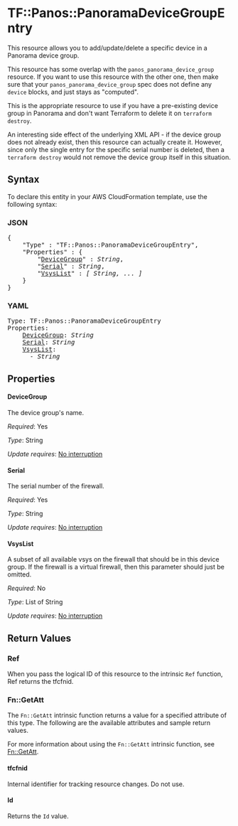 # TF::Panos::PanoramaDeviceGroupEntry

This resource allows you to add/update/delete a specific device in a Panorama
device group.

This resource has some overlap with the `panos_panorama_device_group`
resource.  If you want to use this resource with the other one, then make
sure that your `panos_panorama_device_group` spec does not define any
`device` blocks, and just stays as "computed".

This is the appropriate resource to use if you have a pre-existing device group
in Panorama and don't want Terraform to delete it on `terraform destroy`.

An interesting side effect of the underlying XML API - if the device group does
not already exist, then this resource can actually create it.  However, since
only the single entry for the specific serial number is deleted, then a
`terraform destroy` would not remove the device group itself in this situation.

## Syntax

To declare this entity in your AWS CloudFormation template, use the following syntax:

### JSON

<pre>
{
    "Type" : "TF::Panos::PanoramaDeviceGroupEntry",
    "Properties" : {
        "<a href="#devicegroup" title="DeviceGroup">DeviceGroup</a>" : <i>String</i>,
        "<a href="#serial" title="Serial">Serial</a>" : <i>String</i>,
        "<a href="#vsyslist" title="VsysList">VsysList</a>" : <i>[ String, ... ]</i>
    }
}
</pre>

### YAML

<pre>
Type: TF::Panos::PanoramaDeviceGroupEntry
Properties:
    <a href="#devicegroup" title="DeviceGroup">DeviceGroup</a>: <i>String</i>
    <a href="#serial" title="Serial">Serial</a>: <i>String</i>
    <a href="#vsyslist" title="VsysList">VsysList</a>: <i>
      - String</i>
</pre>

## Properties

#### DeviceGroup

The device group's name.

_Required_: Yes

_Type_: String

_Update requires_: [No interruption](https://docs.aws.amazon.com/AWSCloudFormation/latest/UserGuide/using-cfn-updating-stacks-update-behaviors.html#update-no-interrupt)

#### Serial

The serial number of the firewall.

_Required_: Yes

_Type_: String

_Update requires_: [No interruption](https://docs.aws.amazon.com/AWSCloudFormation/latest/UserGuide/using-cfn-updating-stacks-update-behaviors.html#update-no-interrupt)

#### VsysList

A subset of all available vsys on the firewall
that should be in this device group.  If the firewall is a virtual firewall,
then this parameter should just be omitted.

_Required_: No

_Type_: List of String

_Update requires_: [No interruption](https://docs.aws.amazon.com/AWSCloudFormation/latest/UserGuide/using-cfn-updating-stacks-update-behaviors.html#update-no-interrupt)

## Return Values

### Ref

When you pass the logical ID of this resource to the intrinsic `Ref` function, Ref returns the tfcfnid.

### Fn::GetAtt

The `Fn::GetAtt` intrinsic function returns a value for a specified attribute of this type. The following are the available attributes and sample return values.

For more information about using the `Fn::GetAtt` intrinsic function, see [Fn::GetAtt](https://docs.aws.amazon.com/AWSCloudFormation/latest/UserGuide/intrinsic-function-reference-getatt.html).

#### tfcfnid

Internal identifier for tracking resource changes. Do not use.

#### Id

Returns the <code>Id</code> value.

